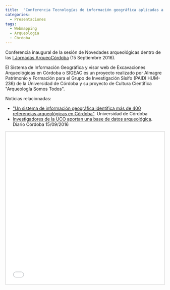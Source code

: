 ```yaml
---
title:  "Conferencia Tecnologías de información geográfica aplicadas a Arqueología. El proyecto SIGEAC"
categories: 
  - Presentaciones
tags:
  - Webmapping
  - Arqueología
  - Córdoba
---
```


Conferencia inaugural de la sesión de Novedades arqueológicas dentro de las [I Jornadas ArqueoCórdoba](http://www.arqueocordoba.com/2016/09/i-jornadas-cientifico-divulgativas-arqueocordoba/) (15 Septiembre 2016). 

El Sistema de Información Geográfica y visor web de Excavaciones Arqueológicas en Córdoba o SIGEAC es un proyecto realizado por Almagre Patrimonio y Formación para el Grupo de Investigación Sísifo (PAIDI HUM-236) de la Universidad de Córdoba y su proyecto de Cultura Científica "Arqueología Somos Todos".

Noticias relacionadas:

* ["Un sistema de información geográfica identifica más de 400 referencias arqueológicas en Córdoba"](http://www.uco.es/servicios/comunicacion/actualidad/item/117479-un-sistema-de-informaci%C3%83%C2%B3n-geogr%C3%83%C2%A1fica-identifica-m%C3%83%C2%A1s-de-400-referencias-arqueol%C3%83%C2%B3gicas-en-c%C3%83%C2%B3rdoba). Universidad de Córdoba
* [Investigadores de la UCO aportan una base de datos arqueológica](http://www.diariocordoba.com/noticias/cultura/investigadores-uco-aportan-base-datos-arqueologica_1078050.html). Diario Córdoba 15/09/2016

<iframe src="//www.slideshare.net/slideshow/embed_code/key/sUDuD4dmrFvF6R" width="595" height="485" frameborder="0" marginwidth="0" marginheight="0" scrolling="no" style="border:1px solid #CCC; border-width:1px; margin-bottom:5px; max-width: 100%;" allowfullscreen> </iframe> 
